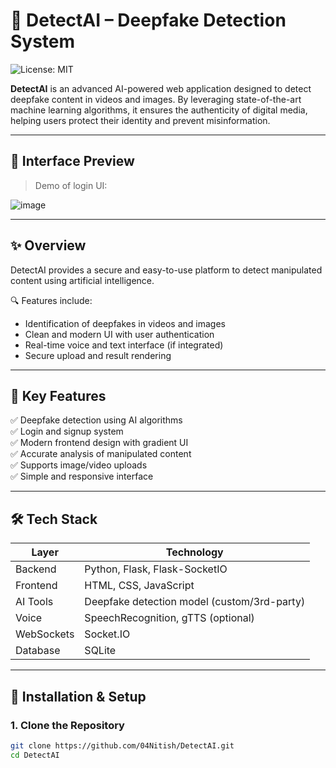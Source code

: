 
# 🧠 DetectAI – Deepfake Detection System

![License: MIT](https://img.shields.io/badge/License-MIT-blue.svg)

**DetectAI** is an advanced AI-powered web application designed to detect deepfake content in videos and images. By leveraging state-of-the-art machine learning algorithms, it ensures the authenticity of digital media, helping users protect their identity and prevent misinformation.

---

## 📸 Interface Preview

> Demo of login UI:

![image](https://github.com/user-attachments/assets/f2b33db8-9b5d-44f6-a2f5-cd548f37e8f5)


---

## ✨ Overview

DetectAI provides a secure and easy-to-use platform to detect manipulated content using artificial intelligence.

🔍 Features include:
- Identification of deepfakes in videos and images
- Clean and modern UI with user authentication
- Real-time voice and text interface (if integrated)
- Secure upload and result rendering

---

## 🚀 Key Features

✅ Deepfake detection using AI algorithms  
✅ Login and signup system  
✅ Modern frontend design with gradient UI  
✅ Accurate analysis of manipulated content  
✅ Supports image/video uploads  
✅ Simple and responsive interface  

---

## 🛠️ Tech Stack

| Layer         | Technology                         |
|---------------|-------------------------------------|
| Backend       | Python, Flask, Flask-SocketIO       |
| Frontend      | HTML, CSS, JavaScript               |
| AI Tools      | Deepfake detection model (custom/3rd-party) |
| Voice         | SpeechRecognition, gTTS (optional)  |
| WebSockets    | Socket.IO                           |
| Database      | SQLite                              |

---

## 🔧 Installation & Setup

### 1. Clone the Repository

```bash
git clone https://github.com/04Nitish/DetectAI.git
cd DetectAI
